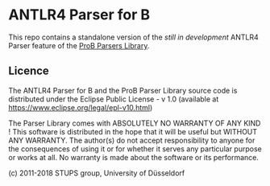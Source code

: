 # ANTLR4 Parser for B

This repo contains a standalone version of the
_still in development_ ANTLR4 Parser feature of the
[ProB Parsers Library](https://github.com/bendisposto/probparsers).

## Licence

The ANTLR4 Parser for B and the ProB Parser Library source code
is distributed under the Eclipse Public License - v 1.0
(available at https://www.eclipse.org/legal/epl-v10.html)

The Parser Library comes with ABSOLUTELY NO WARRANTY OF ANY KIND !
This software is distributed in the hope that it will be useful but
WITHOUT ANY WARRANTY.
The author(s) do not accept responsibility to anyone for the consequences of
using it or for whether it serves any particular purpose or works at all.
No warranty is made about the software or its performance.

(c) 2011-2018 STUPS group, University of Düsseldorf
